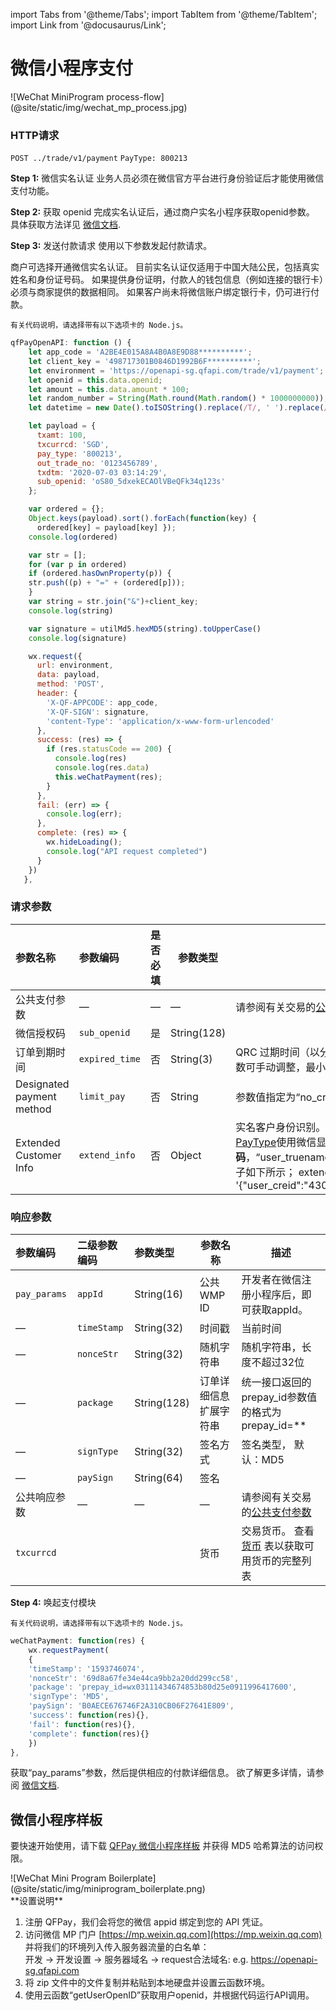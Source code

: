 import Tabs from '@theme/Tabs';
import TabItem from '@theme/TabItem';
import Link from '@docusaurus/Link';

# 微信小程序支付
<Link href="https://sdk.qfapi.com/images/wechat_mp_process.jpg" target="_blank">![WeChat MiniProgram process-flow](@site/static/img/wechat_mp_process.jpg)</Link>

### HTTP请求

`POST ../trade/v1/payment` `PayType: 800213`

**Step 1:** 微信实名认证
业务人员必须在微信官方平台进行身份验证后才能使用微信支付功能。

**Step 2:** 获取 openid
完成实名认证后，通过商户实名小程序获取openid参数。 具体获取方法详见 [微信文档](https://developers.weixin.qq.com/miniprogram/dev/api-backend/open-api/login/auth.code2Session.html).

**Step 3:** 发送付款请求
使用以下参数发起付款请求。

商户可选择开通微信实名认证。 目前实名认证仅适用于中国大陆公民，包括真实姓名和身份证号码。 如果提供身份证明，付款人的钱包信息（例如连接的银行卡）必须与商家提供的数据相同。 如果客户尚未将微信账户绑定银行卡，仍可进行付款。

```plaintext
有关代码说明，请选择带有以下选项卡的 Node.js。
```

```javascript
qfPayOpenAPI: function () {
    let app_code = 'A2BE4E015A8A4B0A8E9D88**********';
    let client_key = '498717301B0846D1992B6F**********';
    let environment = 'https://openapi-sg.qfapi.com/trade/v1/payment';
    let openid = this.data.openid;
    let amount = this.data.amount * 100;
    let random_number = String(Math.round(Math.random() * 1000000000));
    let datetime = new Date().toISOString().replace(/T/, ' ').replace(/\..+/, '');

    let payload = {
      txamt: 100,
      txcurrcd: 'SGD',
      pay_type: '800213',
      out_trade_no: '0123456789',
      txdtm: '2020-07-03 03:14:29',
      sub_openid: 'oS80_5dxekECAOlVBeQFk34q123s'
    };

    var ordered = {};
    Object.keys(payload).sort().forEach(function(key) {
      ordered[key] = payload[key] });
    console.log(ordered)

    var str = [];
    for (var p in ordered)
    if (ordered.hasOwnProperty(p)) {
    str.push((p) + "=" + (ordered[p]));
    }
    var string = str.join("&")+client_key;
    console.log(string)

    var signature = utilMd5.hexMD5(string).toUpperCase()
    console.log(signature)

    wx.request({
      url: environment,
      data: payload,
      method: 'POST',
      header: {
        'X-QF-APPCODE': app_code,
        'X-QF-SIGN': signature,
        'content-Type': 'application/x-www-form-urlencoded'
      },
      success: (res) => {
        if (res.statusCode == 200) {
          console.log(res)
          console.log(res.data)
          this.weChatPayment(res);
        }
      },
      fail: (err) => {
        console.log(err);
      },
      complete: (res) => {
        wx.hideLoading();
        console.log("API request completed")
      }
    })
   },
```

### 请求参数

|参数名称| 参数编码| 是否必填| 参数类型|描述|
|:----    |:---|:----- |-----   |----   |
|公共支付参数 | — | — |— |请参阅有关交易的[公共支付参数](/docs/preparation/paycode#支付API端点)|
|微信授权码 |`sub_openid`|是 |String(128)   |   |
订单到期时间 | `expired_time` | 否 | String(3)  | QRC 过期时间（以分钟为单位）。 微信小程序默认QRC过期时间为30分钟。 该参数可手动调整，最小为 5 分钟，最大为 120 分钟。
|Designated payment method   |`limit_pay`| 否 |String    |参数值指定为“no_credit”，禁止信用卡支付。 此设置仅对中国大陆有效。  |
|Extended Customer Info | `extend_info` | 否 | Object | 实名客户身份识别。 该参数目前仅适用于中国大陆公民，并且需要针对所选的[PayType](/docs/preparation/paycode#支付类型)使用微信显式激活。 参数“user_creid”中包含消费者的**身份证号码**，“user_truename”中必须提供编码形式或汉字书写的付款人**真实姓名**。 一个例子如下所示； extend_info = '\{"user_creid":"430067798868676871","user_truename":"\\\u5c0f\\\u6797"\}'|

### 响应参数

|参数编码| 二级参数编码| 参数类型| 参数名称|描述|
|:----    |:---|:----- |-----   |----   |
|`pay_params`    |`appId` |String(16) |公共WMP ID   |开发者在微信注册小程序后，即可获取appId。  |
|—   |`timeStamp` |String(32) | 时间戳    |当前时间  |
|—   |`nonceStr`  |String(32) |随机字符串 |随机字符串，长度不超过32位  |
|—   |`package`   |String(128)|订单详细信息扩展字符串   |统一接口返回的prepay_id参数值的格式为prepay_id=**  |
|—    |`signType` |String(32) |签名方式  |签名类型， 默认：MD5  |
|—    |`paySign`  |String(64) |签名  |  |
|公共响应参数  |—  |— |—  | 请参阅有关交易的[公共支付参数](/docs/preparation/paycode#支付API端点) |
|`txcurrcd`    |  | |货币   | 交易货币。 查看[货币](/docs/preparation/paycode#支付币种) 表以获取可用货币的完整列表 |

**Step 4:** 唤起支付模块

```plaintext
有关代码说明，请选择带有以下选项卡的 Node.js。
```

```javascript
weChatPayment: function(res) {
    wx.requestPayment(
    {
    'timeStamp': '1593746074',
    'nonceStr': '69d8a67fe34e44ca9bb2a20dd299cc58',
    'package': 'prepay_id=wx03111434674853b80d25e0911996417600',
    'signType': 'MD5',
    'paySign': 'B0AECE676746F2A310CB06F27641E809',
    'success': function(res){},
    'fail': function(res){},
    'complete': function(res){}
    })
},
```

获取“pay_params”参数，然后提供相应的付款详细信息。 欲了解更多详情，请参阅
[微信文档](https://pay.weixin.qq.com/wiki/doc/api/wxa/wxa_api.php?chapter=7_7&index=5).

## 微信小程序样板

要快速开始使用，请下载 [QFPay 微信小程序样板](@site/static/files/qfpay_mini_program_payments_boilerplate.zip) 并获得 MD5 哈希算法的访问权限。

<Link href="/img/miniprogram_boilerplate.png" target="_blank">![WeChat Mini Program Boilerplate](@site/static/img/miniprogram_boilerplate.png)</Link>

<br/>
**设置说明**

1) 注册 QFPay，我们会将您的微信 appid 绑定到您的 API 凭证。 <br/>
2) 访问微信 MP 门户 [https://mp.weixin.qq.com](https://mp.weixin.qq.com) 并将我们的环境列入传入服务器流量的白名单：<br/>
开发 -> 开发设置 -> 服务器域名 -> request合法域名: e.g. https://openapi-sg.qfapi.com <br/>
3) 将 zip 文件中的文件复制并粘贴到本地硬盘并设置云函数环境。 <br/>
4) 使用云函数“getUserOpenID”获取用户openid，并根据代码运行API调用。 <br/>
